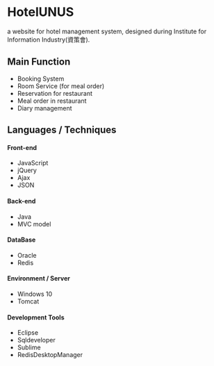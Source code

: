 # HotelUNUS
a website for hotel management system, designed during Institute for Information Industry(資策會).

## Main Function
* Booking System
* Room Service (for meal order)
* Reservation for restaurant
* Meal order in restaurant
* Diary management

## Languages / Techniques
#### Front-end
* JavaScript 
* jQuery
* Ajax
* JSON

#### Back-end
* Java
* MVC model

#### DataBase
* Oracle
* Redis

#### Environment / Server
* Windows 10
* Tomcat

#### Development Tools
* Eclipse
* Sqldeveloper
* Sublime
* RedisDesktopManager

